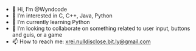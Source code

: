 - 👋 Hi, I’m @Wyndcode
- 👀 I’m interested in C, C++, Java, Python
- 🌱 I’m currently learning Python
- 💞️ I’m looking to collaborate on something related to user input, buttons and guis, or a game
- 📫 How to reach me: xrei.nulldisclose.bit.ly@gmail.com

